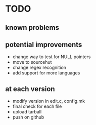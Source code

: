 # TODO

## known problems

## potential improvements

* change way to test for NULL pointers
* move to sourcehut
* change regex recognition
* add support for more languages

## at each version

* modify version in edit.c, config.mk
* final check for each file
* upload tarball
* push on github
